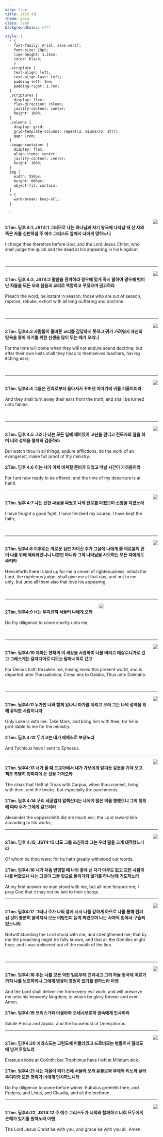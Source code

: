 ```yaml
---
marp: true
title: 2Tim 4장
theme: gaia
class: lead
backgroundColor: #fff

style: |
  * {
    font-family: Arial, sans-serif;
    font-size: 19pt;
    line-height: 1.35em;
    color: black;
    }
  .scripture {
    text-align: left;
    text-align-last: left;
    padding-left: 1em;
    padding-right: 1.7em;
  }
  .scriptures {
    display: flex;
    flex-direction: column;
    justify-content: center;
    height: 100%;
  }
  .columns {
    display: grid;
    grid-template-columns: repeat(2, minmax(0, 1fr));
    gap: 1rem;
  }
  .image-container {
    display: flex;
    align-items: center;
    justify-content: center;
    height: 100%;
  }
  img {
    width: 550px;
    height: 600px;
    object-fit: contain;
  }
  b {
    word-break: keep-all;
  }

---
```


<div class="columns">
  <div class="scriptures">
    <br>
    <div class="scripture">
      <b>2Tim. 딤후 4:1, JST4:1 그러므로 나는 하나님과 자기 왕국에 나타날 때 산 자와 죽은 자를 심판하실 주 예수 그리스도 앞에서 너에게 명하노니 
      </b>
    </div>
    <br>
    <div class="scripture">I charge thee therefore before God, and the Lord Jesus Christ, who shall judge the quick and the dead at his appearing in his kingdom; 
    </div>
    <br>
    <div class="scripture">
      <b>
      </b>
    </div>
    <br>
    <div class="scripture">
    </div>         
  </div>
  <div class="image-container">
    <img src='../../pictures/picture_19.jpg'>
  </div>
</div>

---

<div class="columns">
  <div class="scriptures">
    <br>
    <div class="scripture">
      <b>2Tim. 딤후 4:2, JST4:2 말씀을 전파하라 경우에 맞게 즉시 말하여 경우에 벗어난 자들을 모든 오래 참음과 교리로 책망하고 꾸짖으며 권고하라 
      </b>
    </div>
    <br>
    <div class="scripture">Preach the word; be instant in season; those who are out of season, reprove, rebuke, exhort with all long-suffering and doctrine. 
    </div>
    <br>
    <div class="scripture">
      <b>
      </b>
    </div>
    <br>
    <div class="scripture">
    </div>         
  </div>
  <div class="image-container">
    <img src='../../pictures/picture_69.jpg'>
  </div>
</div>

---

<div class="columns">
  <div class="scriptures">
    <br>
    <div class="scripture">
      <b>2Tim. 딤후4:3 사람들이 올바른 교리를 감당하지 못하고 귀가 가려워서 자신의 탐욕을 좇아 자기를 위한 선생을 많이 두는 때가 오리니 
      </b>
    </div>
    <br>
    <div class="scripture">For the time will come when they will not endure sound doctrine; but after their own lusts shall they heap to themselves teachers, having itching ears; 
    </div>
    <br>
    <div class="scripture">
      <b>
      </b>
    </div>
    <br>
    <div class="scripture">
    </div>         
  </div>
  <div class="image-container">
    <img src='../../pictures/picture_88.jpg'>
  </div>
</div>

---

<div class="columns">
  <div class="scriptures">
    <br>
    <div class="scripture">
      <b>2Tim. 딤후4:4 그들은 진리로부터 돌아서서 꾸며낸 이야기에 귀를 기울이리라
      </b>
    </div>
    <br>
    <div class="scripture">And they shall turn away their ears from the truth, and shall be turned unto fables. 
    </div>
    <br>
    <div class="scripture">
      <b> 
      </b>
    </div>
    <br>
    <div class="scripture">
    </div>         
  </div>
  <div class="image-container">
    <img src='../../pictures/picture_10.jpg'>
  </div>
</div>

---

<div class="columns">
  <div class="scriptures">
    <br>
    <div class="scripture">
      <b>2Tim. 딤후 4:5 그러나 너는 모든 일에 깨어있어 고난을 견디고 전도자의 일을 하며 너의 성역을 철저히 검증하라 
      </b>
    </div>
    <br>
    <div class="scripture">But watch thou in all things, endure afflictions, do the work of an evangel ist, make full proof of thy ministry. 
    </div>
    <br>
    <div class="scripture">
      <b>2Tim. 딤후 4:6 이는 내가 이제 바쳐질 준비가 되었고 떠날 시간이 가까움이라 
      </b>
    </div>
    <br>
    <div class="scripture">For I am now ready to be offered, and the time of my departure is at hand. 
    </div>         
  </div>
  <div class="image-container">
    <img src='../../pictures/picture_167.jpg'>
  </div>
</div>

---

<div class="columns">
  <div class="scriptures">
    <br>
    <div class="scripture">
      <b>2Tim. 딤후 4:7 나는 선한 싸움을 싸웠고 나의 진로를 마쳤으며 신앙을 지켰노라 
      </b>
    </div>
    <br>
    <div class="scripture">I have fought a good fight, I have finished my course, I have kept the faith; 
    </div>
    <br>
    <div class="scripture">
      <b>
      </b>
    </div>
    <br>
    <div class="scripture">
    </div>         
  </div>
  <div class="image-container">
    <img src='../../pictures/picture_2.jpg'>
  </div>
</div>

---

<div class="columns">
  <div class="scriptures">
    <br>
    <div class="scripture">
      <b>2Tim. 딤후4:8 이후로는 의로운 심판 자이신 주가 그날에 나에게 줄 의로움의 관이 나를 위해 예비되었나니 나뿐만 아니라 그의 나타남을 사모하는 모든 자에게도 주리라 
      </b>
    </div>
    <br>
    <div class="scripture">Henceforth there is laid up for me a crown of righteousness, which the Lord, the righteous judge, shall give me at that day; and not to me only, but unto all them also that love his appearing. 
    </div>
    <br>
    <div class="scripture">
      <b>
      </b>
    </div>
    <br>
    <div class="scripture">
    </div>         
  </div>
  <div class="image-container">
    <img src='../../pictures/picture_29.jpg'>
  </div>
</div>

---

<div class="columns">
  <div class="scriptures">
    <br>
    <div class="scripture">
      <b>2Tim. 딤후4:9 너는 부지런히 서둘러 나에게 오라
      </b>
    </div>
    <br>
    <div class="scripture">Do thy diligence to come shortly unto me; 
    </div>
    <br>
    <div class="scripture">
      <b> 
      </b>
    </div>
    <br>
    <div class="scripture">
    </div>         
  </div>
  <div class="image-container">
    <img src='../../pictures/picture_4.jpg'>
  </div>
</div>

---

<div class="columns">
  <div class="scriptures">
    <br>
    <div class="scripture">
      <b>2Tim. 딤후4:10 데마는 현재의 이 세상을 사랑하여 나를 버리고 데살로니가로 갔고 그레스게는 갈라디아로 디도는 달마시아로 갔고 
      </b>
    </div>
    <br>
    <div class="scripture">For Demas hath forsaken me, having loved this present world, and is departed unto Thessalonica; Cresc ens to Galatia, Titus unto Dalmatia. 
    </div>
    <br>
    <div class="scripture">
      <b>
      </b>
    </div>
    <br>
    <div class="scripture">
    </div>         
  </div>
  <div class="image-container">
    <img src='../../pictures/picture_33.jpg'>
  </div>
</div>

---

<div class="columns">
  <div class="scriptures">
    <br>
    <div class="scripture">
      <b>2Tim. 딤후4:11 누가만 나와 함께 있나니 마가를 데리고 오라 그는 나의 성역을 위해 유익한 사람이니라 
      </b>
    </div>
    <br>
    <div class="scripture">Only Luke is with me. Take Mark, and bring him with thee; for he is prof itable to me for the ministry. 
    </div>
    <br>
    <div class="scripture">
      <b>2Tim. 딤후 4:12 두기고는 내가 에베소로 보냈노라 
      </b>
    </div>
    <br>
    <div class="scripture">And Tychicus have I sent to Ephesus. 
    </div>         
  </div>
  <div class="image-container">
    <img src='../../pictures/picture_40.jpg'>
  </div>
</div>

---

<div class="columns">
  <div class="scriptures">
    <br>
    <div class="scripture">
      <b>2Tim. 딤후4:13 너가 올 때 드로아에서 내가 가보에게 맡겨둔 겉옷을 가져 오고 책은 특별히 양피지에 쓴 것을 가져오라 
      </b>
    </div>
    <br>
    <div class="scripture">The cloak that I left at Troas with Carpus, when thou comest, bring with thee, and the books, but especially the parchments. 
    </div>
    <br>
    <div class="scripture">
      <b>2Tim. 딤후 4:14 구리 세공업자 알렉산더는 나에게 많은 악을 행했으니 그의 행위에 따라 주가 그에게 갚으리라 
      </b>
    </div>
    <br>
    <div class="scripture">Alexander the coppersmith did me much evil; the Lord reward him according to his works; 
    </div>         
  </div>
  <div class="image-container">
    <img src='../../pictures/picture_94.jpg'>
  </div>
</div>

---

<div class="columns">
  <div class="scriptures">
    <br>
    <div class="scripture">
      <b>2Tim. 딤후 4:15, JST4:15 너도 그를 조심하라 그는 우리 말을 크게 대적했느니라 
      </b>
    </div>
    <br>
    <div class="scripture">Of whom be thou ware; for he hath greatly withstood our words. 
    </div>
    <br>
    <div class="scripture">
      <b>2Tim. 딤후4:16 내가 처음 변명할 때 나의 곁에 선 자가 아무도 없고 모든 사람이 나를 버렸으나 나는 그것이 그들 탓으로 돌아가지 않기를 하나님께 기도하노라 
      </b>
    </div>
    <br>
    <div class="scripture">At my first answer no man stood with me, but all men forsook me; I pray God that it may not be laid to their charge. 
    </div>         
  </div>
  <div class="image-container">
    <img src='../../pictures/picture_52.jpg'>
  </div>
</div>

---

<div class="columns">
  <div class="scriptures">
    <br>
    <div class="scripture">
      <b>2Tim. 딤후4:17 그러나 주가 나의 곁에 서서 나를 강하게 하므로 나를 통해 전파된 것이 충분히 알려져서 모든 이방인이 듣게 되었으며 나는 사자의 입에서 구출되었느니라 
      </b>
    </div>
    <br>
    <div class="scripture">Notwithstanding the Lord stood with me, and strengthened me; that by me the preaching might be fully known, and that all the Gentiles might hear; and I was delivered out of the mouth of the lion. 
    </div>
    <br>
    <div class="scripture">
      <b>
      </b>
    </div>
    <br>
    <div class="scripture">
    </div>         
  </div>
  <div class="image-container">
    <img src='../../pictures/picture_170.jpg'>
  </div>
</div>

---

<div class="columns">
  <div class="scriptures">
    <br>
    <div class="scripture">
      <b>2Tim. 딤후4:18 주는 나를 모든 악한 일로부터 건져내고 그의 하늘 왕국에 이르기까지 나를 보호하리니 그에게 영광이 영원히 있기를 원하노라 아멘 
      </b>
    </div>
    <br>
    <div class="scripture">And the Lord shall deliver me from every evil work, and will preserve me unto his heavenly kingdom; to whom be glory forever and ever. Amen. 
    </div>
    <br>
    <div class="scripture">
      <b>2Tim. 딤후4:19 브리스가와 아굴라와 오네시보로의 권속에게 인사하라 
      </b>
    </div>
    <br>
    <div class="scripture">Salute Prisca and Aquila, and the household of Onesiphorus. 
    </div>         
  </div>
  <div class="image-container">
    <img src='../../pictures/picture_152.jpg'>
  </div>
</div>

---

<div class="columns">
  <div class="scriptures">
    <br>
    <div class="scripture">
      <b>2Tim. 딤후4:20 에라스도는 고린도에 머물러있고 드로비모는 병들어서 밀레도에 남겨 두었노라 
      </b>
    </div>
    <br>
    <div class="scripture">Erastus abode at Corinth; but Trophimus have I left at Miletum sick. 
    </div>
    <br>
    <div class="scripture">
      <b>2Tim. 딤후4:21 너는 겨울이 되기 전에 서둘러 오라 유불로와 부데와 리노와 글라우디아와 모든 형제가 너에게 인사하느니라 
      </b>
    </div>
    <br>
    <div class="scripture">Do thy diligence to come before winter. Eubulus greeteth thee, and Pudens, and Linus, and Claudia, and all the brethren. 
    </div>         
  </div>
  <div class="image-container">
    <img src='../../pictures/picture_173.jpg'>
  </div>
</div>

---

<div class="columns">
  <div class="scriptures">
    <br>
    <div class="scripture">
      <b>2Tim. 딤후4:22, JST4:12 주 예수 그리스도가 너희와 함께하고 너희 모두에게 은혜가 있기를 원하노라 아멘 
      </b>
    </div>
    <br>
    <div class="scripture">The Lord Jesus Christ be with you, and grace be with you all. Amen.
    </div>
    <br>
    <div class="scripture">
      <b>
      </b>
    </div>
    <br>
    <div class="scripture">
    </div>         
  </div>
  <div class="image-container">
    <img src='../../pictures/picture_103.jpg'>
  </div>
</div>

